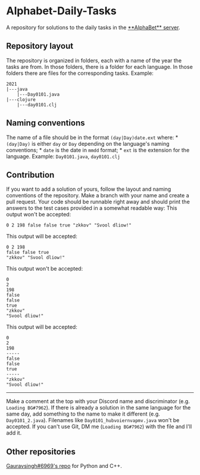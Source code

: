 # Alphabet-Daily-Tasks
A repository for solutions to the daily tasks in the [\*\*AlphaBet\*\* server](https://alphabetcommunity.tech).

## Repository layout
The repository is organized in folders, each with a name of the year the tasks are from. In those folders, there is a folder for each language. In those folders there are files for the corresponding tasks.
Example:
```console
2021
|---java
    |---Day0101.java
|---clojure
    |---day0101.clj
```

## Naming conventions
The name of a file should be in the format `(day|Day)date.ext` where:
    * `(day|Day)` is either `day` or `Day` depending on the language's naming conventions;
    * `date` is the date in `mmdd` format;
    * `ext` is the extension for the language.
Example: `Day0101.java`, `day0101.clj`

## Contribution
If you want to add a solution of yours, follow the layout and naming conventions of the repository. Make a branch with your name and create a pull request. Your code should be runnable right away and should print the answers to the test cases provided in a somewhat readable way:
This output won't be accepted:
```console
0 2 198 false false true "zkkov" "Svool dliow!"
```
This output will be accepted:
```console
0 2 198
false false true
"zkkov" "Svool dliow!"
```
This output won't be accepted:
```console
0
2
198
false
false
true
"zkkov"
"Svool dliow!"
```
This output will be accepted:
```console
0
2
198
-----
false
false
true
-----
"zkkov"
"Svool dliow!"
```
---
Make a comment at the top with your Discord name and discriminator (e.g. `Loading BG#7962`). If there is already a solution in the same language for the same day, add something to the name to make it different (e.g. `Day0101_2.java`). Filenames like `Day0101_hubvoiernvapmv.java` won't be accepted. If you can't use Git, DM me (`Loading BG#7962`) with the file and I'll add it.

## Other repositories
[Gauravsingh#6969's repo](https://github.com/gauravsingh5/tasks) for Python and C++.
